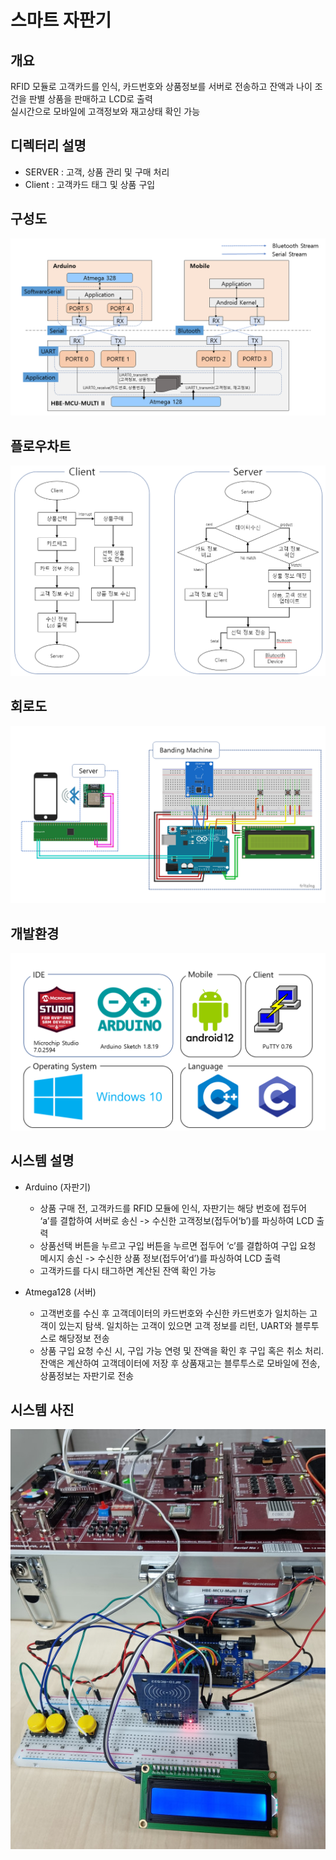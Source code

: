 스마트 자판기
=========

개요
----------
RFID 모듈로 고객카드를 인식, 카드번호와 상품정보를 서버로 전송하고 잔액과 나이 조건을 판별 상품을 판매하고 LCD로 출력   
실시간으로 모바일에 고객정보와 재고상태 확인 가능
   
디렉터리 설명
---------
* SERVER : 고객, 상품 관리 및 구매 처리
* Client : 고객카드 태그 및 상품 구입
      
구성도
---------
![structure](/Readme_src/structure.png)   
    
    
플로우차트
---------
![flowchart](/Readme_src/flow.png)
    
    
회로도
---------
![circuit](/Readme_src/circuit.png)   

    
개발환경
---------
![env](/Readme_src/env.png)   
    
시스템 설명
---------
- Arduino (자판기)
   - 상품 구매 전, 고객카드를 RFID 모듈에 인식, 자판기는 해당 번호에 접두어 ‘a’를 결합하여 서버로 송신 -> 수신한 고객정보(접두어‘b’)를 파싱하여 LCD 출력
   - 상품선택 버튼을 누르고 구입 버튼을 누르면 접두어 ‘c’를 결합하여 구입 요청 메시지 송신   ->  수신한 상품 정보(접두어‘d’)를 파싱하여 LCD 출력
   - 고객카드를 다시 태그하면 계산된 잔액 확인 가능   
      
- Atmega128 (서버)
   - 고객번호를 수신 후 고객데이터의 카드번호와 수신한 카드번호가 일치하는 고객이 있는지 탐색. 일치하는 고객이 있으면 고객 정보를 리턴, UART와 블루투스로 해당정보 전송
   - 상품 구입 요청 수신 시, 구입 가능 연령 및 잔액을 확인 후 구입 혹은 취소 처리. 잔액은 계산하여 고객데이터에 저장 후 상품재고는 블루투스로 모바일에 전송, 상품정보는 자판기로 전송

     
시스템 사진
----
![systempic](/Readme_src/pic.jpg)
